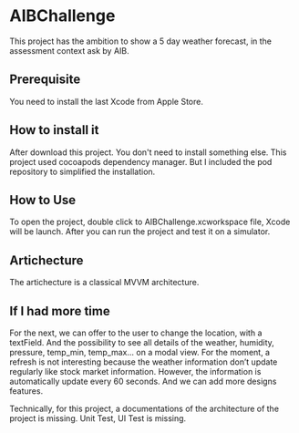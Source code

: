 # AIBChallenge

This project has the ambition to show a 5 day weather forecast, in the assessment context ask by AIB.

## Prerequisite
You need to install the last Xcode from Apple Store.

## How to install it
After download this project. You don't need to install something else.
This project used cocoapods dependency manager.
But I included the pod repository to simplified the installation.

## How to Use
To open the project, double click to AIBChallenge.xcworkspace file, Xcode will be launch.
After you can run the project and test it on a simulator.

## Artichecture
The artichecture is a classical MVVM architecture.

## If I had more time
For the next, we can offer to the user to change the location, with a textField. And the possibility to see all details of the weather, humidity, pressure, temp_min, temp_max... on a modal view.
For the moment, a refresh is not interesting because the weather information don’t update regularly like stock market information. However, the information is automatically update every 60 seconds.
And we can add more designs features.

Technically, for this project, a documentations of the architecture of the project is missing. Unit Test, UI Test is missing. 
